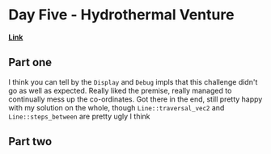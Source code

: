 # Day Five - Hydrothermal Venture

[**Link**](https://adventofcode.com/2021/day/5)

## Part one

I think you can tell by the `Display` and `Debug` impls that this challenge didn't go as well as expected.
Really liked the premise, really managed to continually mess up the co-ordinates.
Got there in the end, still pretty happy with my solution on the whole, though `Line::traversal_vec2` and `Line::steps_between` are pretty ugly I think

## Part two
